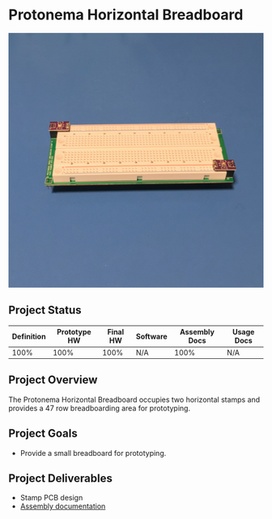 # Protonema Horizontal Breadboard
![Photo of a 1011A Horizontal Breadboard stamp](1011-8010/images/1011A.jpg)

## Project Status

Definition | Prototype HW | Final HW | Software | Assembly Docs | Usage Docs |
|-|-|-|-|-|-|
100% | 100% | 100% | N/A | 100% | N/A |

## Project Overview
The Protonema Horizontal Breadboard occupies two horizontal stamps and provides a 47 row breadboarding area for prototyping.

## Project Goals
* Provide a small breadboard for prototyping.

## Project Deliverables
* Stamp PCB design
* [Assembly documentation](https://dslik.github.io/protonema/stamps/1011A/1011-8010.pdf)
